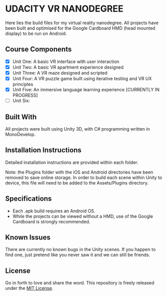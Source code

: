 # UDACITY VR NANODEGREE
Here lies the build files for my virtual reality nanodegree. All projects have been built and optimised for the Google Cardboard HMD (head mounted display) to be run on Android.

## Course Components
- [x] Unit One: A basic VR interface with user interaction
- [x] Unit Two: A basic VR apartment experience designed
- [x] Unit Three: A VR maze designed and scripted
- [x] Unit Four: A VR puzzle game built using iterative testing and VR UX principles
- [x] Unit Five: An immersive language learning experience [CURRENTLY IN PROGRESS]
- [ ] Unit Six:

## Built With
All projects were built using Unity 3D, with C# programming written in MonoDevelop.

## Installation Instructions
Detailed installation instructions are provided within each folder.

Note: the Plugins folder with the iOS and Android directories have been removed to save online storage. In order to build each scene within Unity to device, this file will need to be added to the Assets/Plugins directory.

## Specifications
- Each .apk build requires an Android OS.
- While the projects can be viewed without a HMD, use of the Google Cardboard is strongly recommended.

## Known Issues
There are currently no known bugs in the Unity scenes. If you happen to find one, just pretend like you never saw it and we can still be friends.

## License
Go in forth to love and share the word. This repository is freely released under the [MIT License](https://opensource.org/licenses/MIT).

